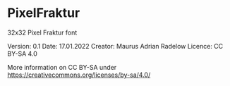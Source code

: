 # PixelFraktur

32x32 Pixel Fraktur font

Version: 0.1
Date: 17.01.2022
Creator: Maurus Adrian Radelow
Licence: CC BY-SA 4.0

More information on CC BY-SA under https://creativecommons.org/licenses/by-sa/4.0/